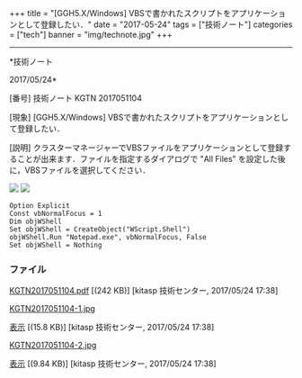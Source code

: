 ﻿+++
title = "[GGH5.X/Windows] VBSで書かれたスクリプトをアプリケーションとして登録したい．"
date = "2017-05-24"
tags = ["技術ノート"]
categories = ["tech"]
banner = "img/technote.jpg"
+++

-----------------------------------------------------------------------------------------------------------------------------

*技術ノート

2017/05/24*


[番号]
技術ノート KGTN 2017051104

[現象]
[GGH5.X/Windows]
VBSで書かれたスクリプトをアプリケーションとして登録したい．

[説明]
クラスターマネージャーでVBSファイルをアプリケーションとして登録することが出来ます．ファイルを指定するダイアログで
"All Files" を設定した後に，VBSファイルを選択してください．

![](http://techreport.kitasp.net/attachments/download/3668/KGTN2017051104-1.jpg)
![](http://techreport.kitasp.net/attachments/download/3669/KGTN2017051104-2.jpg)

    Option Explicit
    Const vbNormalFocus = 1
    Dim objWShell
    Set objWShell = CreateObject("WScript.Shell")
    objWShell.Run "Notepad.exe", vbNormalFocus, False
    Set objWShell = Nothing


### ファイル

 
 


[KGTN2017051104.pdf](http://techreport.kitasp.net/attachments/download/3667/KGTN2017051104.pdf)
 [(242 KB)] [kitasp 技術センター, 2017/05/24
17:38]

[KGTN2017051104-1.jpg](http://techreport.kitasp.net/attachments/download/3668/KGTN2017051104-1.jpg)

[表示](http://techreport.kitasp.net/attachments/3668/KGTN2017051104-1.jpg "表示")
 [(15.8 KB)] [kitasp 技術センター, 2017/05/24
17:38]

[KGTN2017051104-2.jpg](http://techreport.kitasp.net/attachments/download/3669/KGTN2017051104-2.jpg)

[表示](http://techreport.kitasp.net/attachments/3669/KGTN2017051104-2.jpg "表示")
 [(9.84 KB)] [kitasp 技術センター, 2017/05/24
17:38]


 


 

